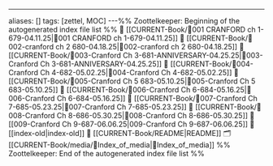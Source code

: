 ---
aliases: []
tags: [zettel, MOC]
---%% Zoottelkeeper: Beginning of the autogenerated index file list  %%
📄 [[CURRENT-Book/🎤001 CRANFORD ch 1-679-04.11.25|🎤001 CRANFORD ch 1-679-04.11.25]]
📄 [[CURRENT-Book/🎤002-cranford ch 2 680-04.18.25|🎤002-cranford ch 2 680-04.18.25]]
📄 [[CURRENT-Book/🎤003-Cranford Ch 3-681-ANNIVERSARY-04.25.25|🎤003-Cranford Ch 3-681-ANNIVERSARY-04.25.25]]
📄 [[CURRENT-Book/🎤004-Cranford Ch 4-682-05.02.25|🎤004-Cranford Ch 4-682-05.02.25]]
📄 [[CURRENT-Book/🎤005-Cranford Ch 5 683-05.10.25|🎤005-Cranford Ch 5 683-05.10.25]]
📄 [[CURRENT-Book/🎤006-Cranford Ch 6-684-05.16.25|🎤006-Cranford Ch 6-684-05.16.25]]
📄 [[CURRENT-Book/🎤007-Cranford Ch 7-685-05.23.25|🎤007-Cranford Ch 7-685-05.23.25]]
📄 [[CURRENT-Book/🎤008-Cranford Ch 8-686-05.30.25|🎤008-Cranford Ch 8-686-05.30.25]]
📄 [[009-Cranford Ch 9-687-06.06.25|009-Cranford Ch 9-687-06.06.25]]
📄 [[index-old|index-old]]
📄 [[CURRENT-Book/README|README]]
🗂️ [[CURRENT-Book/media/🧠Index_of_media|🧠Index_of_media]]
%% Zoottelkeeper: End of the autogenerated index file list  %%
